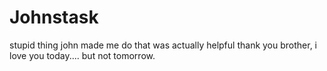 Johnstask
=========

stupid thing john made me do that was actually helpful thank you brother, i love you today.... but not tomorrow.
